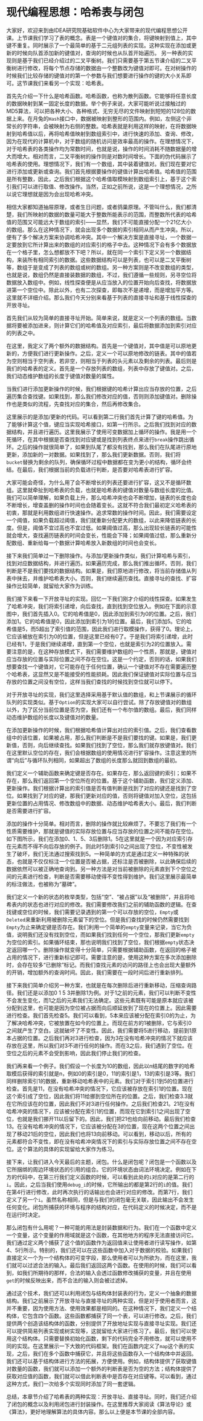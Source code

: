# 现代编程思想：哈希表与闭包

大家好，欢迎来到由IDEA研究院基础软件中心为大家带来的现代编程思想公开课。上节课我们学习了表的概念。表是一个键值对的集合，将键映射到值上，其中键不重复。同时展示了一个最简单的基于二元组列表的实现。这种实现在添加或更新的时候向队首添加新的键值对，查询的时候也从队首开始遍历。
另一种表的实现则是基于我们已经介绍过的二叉平衡树。我们只需要基于第五节课介绍的二叉平衡树进行修改，将每个节点存储的数据由一个整数改为键值对即可。在对树操作的时候我们比较存储的键值对的第一个参数与我们想要进行操作的键的大小关系即可。这节课我们来看另一个实现：哈希表。

首先先介绍一下什么是哈希函数。哈希函数，也称为散列函数。它能够将任意长度的数据映射到某一固定长度的数据。举个例子来说，大家可能听说过接触过的MD5算法，可以把各种大小、各种格式、无穷无尽的文件映射到短短的128位的数据上来。在月兔的`Hash`接口中，数据被映射到整形的范围内。例如，左侧这个非常长的字符串，会被映射为右侧的整数。哈希表就是利用这样的映射，在将数据映射到哈希值以后，再将哈希值映射到数组索引中，进行快速的添加、查询、修改，因为在现代的计算机中，对于数组的随机访问是效率最高的操作。在理想情况下，对于哈希表的各类操作均为常数时间，也就是说，操作的时间消耗不随数据量的增大而增大。相对而言，二叉平衡树的操作则是对数时间增长。下面的伪代码展示了哈希表的使用。理想情况下，我们有一个数组，其中装着键值对。我们现在要对它进行添加或更新或查询。我们首先根据要操作的键值计算出哈希值。哈希值的范围是所有整数，因此，之后我们根据这个哈希值取模映射到数组索引上，基于这个索引我们可以进行取值、修改操作。当然，正如之前所说，这是一个理想情况，之所以说它理想就是因为会出现哈希冲突。

相信大家都知道抽屉原理，或者生日问题，或者鸽巢原理。不管叫什么，我们都清楚，我们所映射的数据的数量可能大于整数所能表示的范围，而整数所代表的哈希值的范围又可能远大于数组的索引——显然，我们不可能直接分配一个21亿大小的数组。那么在这种情况下，就会出现多个数据的索引相同从而产生冲突。所以，便有了多个解决方案来协调哈希冲突。其中一个解决方案是直接寻址，一个数据一定要放到它所计算出来的数组的对应索引的格子中去。这种情况下会有多个数据放在一个格子里，怎么想都放不下吧？所以，就在同一个索引下定义另一个数据结构，来装所有相同索引的数据。这些数据结构可以是列表，也可以是二叉平衡树等，数组于是变成了列表的数组或树的数组。另一种方案则是不改变数组的类型，也就是说，数组仍然是直接装数据的数组，不过，我们遵循一些规则，另寻空位将数据放入数组中。例如，线性探查便是从应当放入的位置开始向后查找，将数据放进第一个空位中。除此以外，也有二次探查，即每次不是递增，而是增加平方等。这里就不详细介绍。那么我们今天分别来看基于列表的直接寻址和基于线性探查的开放寻址。

首先我们从较为简单的直接寻址开始。简单来说，就是定义一个列表的数组。当数据将要被添加进来，则计算它们的哈希值及对应索引，最后将数据添加到索引对应的列表之中。

在这里，我定义了两个额外的数据结构。首先是一个键值对，其中值是可以原地更新的，方便我们进行更新操作。之后，定义一个可以原地修改的链表。其中的值若为空则相当于空列表，若非空，则相当于列表的头元素以及剩余的列表。最后则是我们的哈希表的定义。首先是一个存放列表的数组，列表中存放了键值对。之后，我们动态维护数组的长度于键值对数量的属性。

当我们进行添加更新操作的时候，我们根据键的哈希计算出应当存放的位置，之后遍历集合查找键。如果找到，那么我们修改对应的值，否则则添加键值对。删除操作也是类似的流程，先查找对应的集合，然后再修改集合。

这里展示的是添加/更新的代码。可以看到第二行我们首先计算了键的哈希值。为了能够计算这个值，键应当实现哈希接口，如第一行所示。之后我们找到对应的数据结构，并且进行遍历。这里我展示了使用可变数据加上循环的操作。我是用一个死循环，在其中根据是否查找到对应键或是找到列表终点来进行`break`操作跳出循环。之后的操作就很简单了，如果到队尾了都没有找到，那么我们在队尾进行原地更新，添加新的一对数据。如果找到了，那么我们更新数据。否则，我们将`bucket`替换为剩余的队列，确保循环过程中数据都在变为更小的结构，循环会终结。在最后，我们根据当前的负载进行判断，是否要对哈希表进行扩容。

大家可能会奇怪，为什么用了会不断增长的列表还要进行扩容，这又不是循环数组。这里就牵扯到哈希表的负载，也就是哈希表的键值对数量与数组长度的比值。我们可以简单理解，如果负载上升，那么哈希冲突也会不断增加，链表的长度也会不断增长，增查盖删的操作时间也会随着变长。这就不符合我们最初定义哈希表的初衷，那就是利用数组进行快速操作。追求常数的操作时间。因此，我们需要设定一个阈值，如果负载超过阈值，我们就重新分配更大的数组，以此来降低链表的长度。但是，阈值不宜过高也不宜过低。如果阈值过高，那么出现较长链表的可能性就会增大，查找遍历链表的时间会变长，性能会下降；如果阈值过低，那么重新分配数组、重新给每一个数据计算哈希放入新数组的时间也会变长。

接下来我们简单过一下删除操作。与添加/更新操作类似，我们计算哈希与索引，找到对应数据结构，并进行遍历。如果遍历完成，那么我们推出循环。否则，我们判断是不是我们要找的数据结构。如果是，我们原地进行修改，将当前存储值从列表中抹去，并维护哈希表大小。否则，我们继续遍历查找。直接寻址的查找、扩容操作比较简单，就留给大家作为训练。

我们接下来看一下开放寻址的实现。回忆一下我们刚才介绍的线性探查。如果发生了哈希冲突，我们将索引递增，向后查找，直到找到空位放入。例如在下面的示意图中，我们首先插入0。它的哈希值是0，因此添加到索引为0的位置。之后，我们添加1。它的哈希值是0，因此添加到索引为1的位置。最后，我们添加5。它的哈希值是5，而5超出了索引值的范围，因此我们进行取模操作，获得了0。理论上，它应该被放在索引为0的位置，但是这里已经有0了。于是我们将索引递增，此时已经有1，于是我们继续递增，直到第一个空位，也就是索引为2的位置放入。需要注意的是，在这种存放模式下，我们需要维护数组的一个性质，那就是，键值对应当存放的位置与实际位置之间不存在空位。这是一个约定，否则的话，如果我们想要查找一个键值对，它可能存在于任何位置，确认一个键值对不存在需要遍历整个哈希表，这显然又是不能接受的性能损耗。因此我们保证键值对实际位置与应当存放的位置之间没有空位，这样当我们查找的时候找到空位就可以停下。

对于开放寻址的实现，我们这里选择采用基于默认值的数组，和上节课展示的循环队列的实现类似。基于`Option`的实现大家可以自行尝试。除了存放键值对的数组以外，为了区分当前位置是否为空，我们还有一个布尔值的数组。最后，我们同样动态维护数组的长度以及键值对的数量。

在添加更新操作的时候，我们根据哈希值计算出对应的索引值。之后，我们查看数组中的该位置，如果被占用，那么我们判断是不是我们要找的键。如果是，我们更新值，否则，向后继续查找。如果我们找到了空位，那么我们就存放键值对。我们在这里默认空位的存在，我们会根据数组的使用情况进行扩容操作。注意这里的所谓“向后”与循环队列相同，如果超出了数组的长度那么就回到数组的最初。

我们定义一个辅助函数来确定键是否存在。如果存在，那么返回键的索引；如果不存在，那么我们返回第一个空位所在的位置。基于这个辅助函数，我们定义添加、更新操作。我们根据计算出的索引值是否有值判断是找到了对应的键还是找到了空位。如果找到了对应的键，那我们更新对应的值，否则将键值对加入空位，这包括更新位置的占用情况、修改数组中的数据、动态维护哈希表大小。最后，我们判断是否需要进行扩容。

添加的操作十分简单。相对而言，删除的操作就比较麻烦了。不要忘了我们有一个性质需要维护，那就是键值的实际存放位置与应当存放的位置之间不能存在空位。如下图所示，我们在添加0、1、5、3后删除1。5在这里就是一个因为对应索引存在元素而不得不向后存放的例子。则此时5到索引0之间出现了空位，不变性被发生了破坏，我们无法通过搜索找到5。一种简单的方式是通过定义一种特殊的状态，也就是不仅仅标注一个位置是否被占据，还标注是否被删除，以此确保后续的数据依然可以被正确地查询到。另一种方法是对当前被删除的元素直到下个空位之间的元素进行检查，判断是否需要移动使得不变性得到维护。我们这里展示最简单的标注做法，也被称为“墓碑”。

我们定义一个新的状态的枚举类型，包括“空”、“被占据”以及“被删除”，并且将哈希表内的状态也进行对应的修改。我们需要修改我们之前的辅助函数的逻辑。在查找键或空位的时候，我们需要记录遇到的第一个可以存放的空位，`Empty`或`Deleted`来重新利用被删除元素留下的空位。但是我们查找的时候仍然需要找到`Empty`为止来确定键是否存在。我们利用一个简单的`empty`变量来记录，当它为负值，说明我们还没有找到空位，而如果我们找到任何一个空位，那我们更新`empty`为空位的索引。如果循环结束，那也说明我们找到了空位，我们根据`empty`状态决定返回哪一个。删除操作就变得十分简单，只需要根据辅助函数，在返回的格子被占用的情况下，进行重新标记即可。需要注意的是，使用这种方案在多次添加删除时，会存在较多“已删除”标记。而我们查找元素的访问的路径上也会出现大量额外的开销，增加额外的查询时间。因此，我们需要在一段时间后进行重新排列。

接下来我们简单介绍另一种方案，也就是在每次删除后进行重新移动，压缩查询路径。我们还是以添加0 1 5 3并删除1为例。对于1之前的元素，我们可以判断不变性不会发生变化，而1之后的元素我们无法确定。这些元素既有可能是原本就应该被分配到这里，也可能是因为空位被占据而向后顺延放到了现在的位置上。因此需要进行检查。我们首先检查5。我们可以看到，5本来应该被分配在索引0的为止，为了解决哈希冲突，它被放置在如今的位置上。而现在前方的1被删除，它与索引0之间就产生了空白。这就破坏了不变性。因此，我们需要将5进行移动，提前到1原本占据的位置。之后我们再对3进行检查，因为3在没有哈希冲突的情况下就应该存放在这里，所以我们对3不进行任何的操作。而在3之后，我们遇到了空位。在空位之后的元素不会受到影响，因此我们停止我们的检查。

我们再来看一个例子。我们假设一个长度为10的数组，因此以n结尾的数字的哈希取模后获得的索引就是n，例如0的索引是0，11的索引是1，13的索引是3等。我们同样删除索引1的数据，重新移动哈希表中的元素。我们对于索引1到5的位置进行检查。首先是11，在没有哈希冲突的情况下，它应该被存放在索引1的位置。现在这个索引成了空位，因此我们将11给挪到空位所在的位置。之后，我们检查3.3就在它所应该在的位置，因此我们不对3进行任何操作。之后我们检查21。21在没有哈希冲突的情况下，应该被分配在索引1的位置，而现在它到索引1之间出现了空位，也就是我们挪开11以后留下的。因此，我们把21也给向前移动。最后我们检查13。在没有哈希冲突的情况下，它应该被分配在3的位置，现在这两个位置之间出现了移动21后的空位，因此我们也将13向前移动。可以看到，移动以后，所有的元素都符合不变性，即在没有哈希冲突情况下的索引与实际存放位置之间不存在空位。这个算法的具体的实现留给大家作为练习。

接下来，让我们进入今天最后的主题，闭包。什么是闭包呢？闭包是一个函数以及它所捆绑的周边环境状态的引用的组合。它的环境状态由词法环境决定。例如在下方的代码中，在第三行我们定义函数的时候，可以看到此处的`i`对应的是第二行的`i`。因此，之后当我们使用`debug_i`的时候，它所输出的都是第2行的`i`的值。我们在第4行进行修改，此时再次执行的话输出也会进行对应的修改。而第7行，我们定义了另一个`i`。虽然名称相同，但是与我们的闭包毫无关联，因此输出不会发生任何变化。闭包所捕获的环境与程序的结构对应，在代码定义的时候决定，而不是在运行时决定。

那么闭包有什么用呢？一种可能的用法是封装数据和行为。我们在一个函数中定义一个变量，这个变量的作用域就是这个函数，在其他地方的程序无法直接访问它。我们通过定义两个捕获了这个值的函数作为返回值来让使用者进行读写操作，如第4、5行所示。特别的，我们还可以在这些函数中加入对于数据的校验。如果我们直接定义一个为一个结构体的可变字段，那么使用者可以为所欲为，而在这里，我们就可以过滤合法的输入。最后我们返回这两个函数。在使用的时候，我们可以看到，如我们所期待的那样，合法的输入会透过函数修改捕获的变量，并且在使用`get`的时候反映出来，而不合法的输入则会被过滤掉。

通过这个技术，我们还可以利用闭包与结构体封装表的行为，定义一个抽象的数据结构。我们之前展示了开放寻址与直接寻址的两种实现，但是对于使用者而言，这并不重要，因为使用方法、使用效果都是相同的。在这种情况下，我们定义一个结构体，它包含四个函数。这些函数都捕获了同一个表，可以进行修改。之后，我们提供两个创造该结构体的函数，分别提供了开放地址实现与直接寻址实现。我们还可以提供简易列表实现或树实现等，这就留给大家进行练习了。最后，我们可以使用这个结构体。只需要替换初始化函数，剩下的代码完全不用修改，就可以使用不同的实现。在这里展示一下大致的代码框架。我们在函数内定义了`map`这个表的实现，之后，我们在多个函数中捕获它，并且将这些函数存入一个结构体中并返回。我们还可以基于结构体进行方法的拓展，方便使用。例如，结构体提供了获取键值对数量的函数，我们就可以添加一个额外的判断表是否为空的方法；结构体提供了获取对应值的函数，我们就可以借此判断表中是否存在对应键等。可以看到，通过这种方式，我们一次给多个实现同时添加了同一套逻辑。

总结，本章节介绍了哈希表的两种实现：开放寻址、直接寻址。同时，我们还介绍了闭包的概念以及利用闭包进行封装操作。在这里推荐大家阅读《算法导论》或《算法》，更好地理解算法的具体内容。那么以上便是本节课的全部内容。
